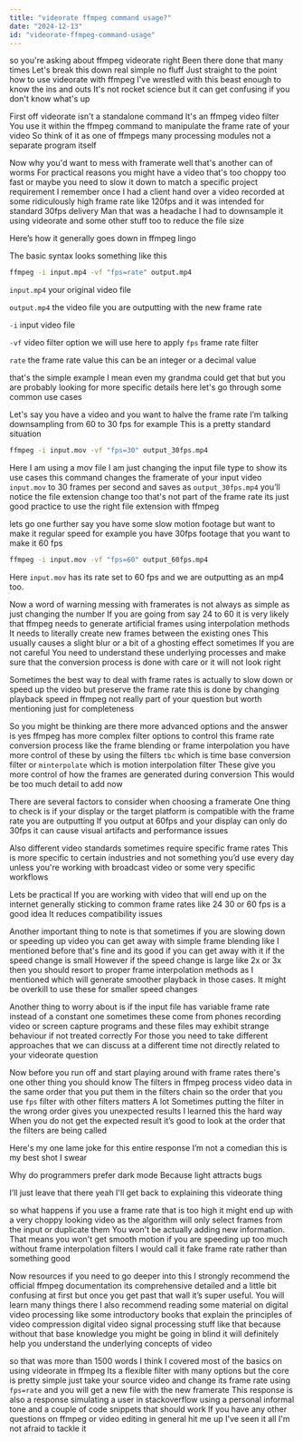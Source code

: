 ```yaml
---
title: "videorate ffmpeg command usage?"
date: "2024-12-13"
id: "videorate-ffmpeg-command-usage"
---
```


 so you're asking about ffmpeg videorate right Been there done that many times Let's break this down real simple no fluff Just straight to the point how to use videorate with ffmpeg I've wrestled with this beast enough to know the ins and outs It's not rocket science but it can get confusing if you don't know what's up

First off videorate isn't a standalone command It's an ffmpeg video filter You use it within the ffmpeg command to manipulate the frame rate of your video So think of it as one of ffmpegs many processing modules not a separate program itself

Now why you'd want to mess with framerate well that's another can of worms For practical reasons you might have a video that's too choppy too fast or maybe you need to slow it down to match a specific project requirement I remember once I had a client hand over a video recorded at some ridiculously high frame rate like 120fps and it was intended for standard 30fps delivery Man that was a headache I had to downsample it using videorate and some other stuff too to reduce the file size

Here’s how it generally goes down in ffmpeg lingo

The basic syntax looks something like this

```bash
ffmpeg -i input.mp4 -vf "fps=rate" output.mp4
```

`input.mp4` your original video file

`output.mp4` the video file you are outputting with the new frame rate

`-i` input video file

`-vf` video filter option we will use here to apply `fps` frame rate filter

`rate` the frame rate value this can be an integer or a decimal value

 that's the simple example I mean even my grandma could get that but you are probably looking for more specific details here let's go through some common use cases

Let's say you have a video and you want to halve the frame rate I’m talking downsampling from 60 to 30 fps for example This is a pretty standard situation

```bash
ffmpeg -i input.mov -vf "fps=30" output_30fps.mp4
```

Here I am using a mov file I am just changing the input file type to show its use cases this command changes the framerate of your input video `input.mov` to 30 frames per second and saves as `output_30fps.mp4` you’ll notice the file extension change too that's not part of the frame rate its just good practice to use the right file extension with ffmpeg

 lets go one further say you have some slow motion footage but want to make it regular speed for example you have 30fps footage that you want to make it 60 fps

```bash
ffmpeg -i input.mov -vf "fps=60" output_60fps.mp4
```
Here `input.mov` has its rate set to 60 fps and we are outputting as an mp4 too.

Now a word of warning messing with framerates is not always as simple as just changing the number If you are going from say 24 to 60 it is very likely that ffmpeg needs to generate artificial frames using interpolation methods It needs to literally create new frames between the existing ones This usually causes a slight blur or a bit of a ghosting effect sometimes If you are not careful You need to understand these underlying processes and make sure that the conversion process is done with care or it will not look right

Sometimes the best way to deal with frame rates is actually to slow down or speed up the video but preserve the frame rate this is done by changing playback speed in ffmpeg not really part of your question but worth mentioning just for completeness

So you might be thinking are there more advanced options and the answer is yes ffmpeg has more complex filter options to control this frame rate conversion process like the frame blending or frame interpolation you have more control of these by using the filters `tbc` which is time base conversion filter or `minterpolate` which is motion interpolation filter These give you more control of how the frames are generated during conversion This would be too much detail to add now

There are several factors to consider when choosing a framerate One thing to check is if your display or the target platform is compatible with the frame rate you are outputting If you output at 60fps and your display can only do 30fps it can cause visual artifacts and performance issues

Also different video standards sometimes require specific frame rates This is more specific to certain industries and not something you’d use every day unless you're working with broadcast video or some very specific workflows

Lets be practical If you are working with video that will end up on the internet generally sticking to common frame rates like 24 30 or 60 fps is a good idea It reduces compatibility issues

Another important thing to note is that sometimes if you are slowing down or speeding up video you can get away with simple frame blending like I mentioned before that's fine and its good if you can get away with it if the speed change is small However if the speed change is large like 2x or 3x then you should resort to proper frame interpolation methods as I mentioned which will generate smoother playback in those cases. It might be overkill to use these for smaller speed changes

Another thing to worry about is if the input file has variable frame rate instead of a constant one sometimes these come from phones recording video or screen capture programs and these files may exhibit strange behaviour if not treated correctly For those you need to take different approaches that we can discuss at a different time not directly related to your videorate question

Now before you run off and start playing around with frame rates there's one other thing you should know The filters in ffmpeg process video data in the same order that you put them in the filters chain so the order that you use `fps` filter with other filters matters A lot Sometimes putting the filter in the wrong order gives you unexpected results I learned this the hard way When you do not get the expected result it’s good to look at the order that the filters are being called

Here's my one lame joke for this entire response I’m not a comedian this is my best shot I swear

Why do programmers prefer dark mode Because light attracts bugs

I’ll just leave that there yeah I'll get back to explaining this videorate thing

 so what happens if you use a frame rate that is too high it might end up with a very choppy looking video as the algorithm will only select frames from the input or duplicate them You won't be actually adding new information. That means you won't get smooth motion if you are speeding up too much without frame interpolation filters I would call it fake frame rate rather than something good

Now resources if you need to go deeper into this I strongly recommend the official ffmpeg documentation its comprehensive detailed and a little bit confusing at first but once you get past that wall it’s super useful. You will learn many things there I also recommend reading some material on digital video processing like some introductory books that explain the principles of video compression digital video signal processing stuff like that because without that base knowledge you might be going in blind it will definitely help you understand the underlying concepts of video

 so that was more than 1500 words I think I covered most of the basics on using videorate in ffmpeg Its a flexible filter with many options but the core is pretty simple just take your source video and change its frame rate using `fps=rate` and you will get a new file with the new framerate This response is also a response simulating a user in stackoverflow using a personal informal tone and a couple of code snippets that should work If you have any other questions on ffmpeg or video editing in general hit me up I've seen it all I'm not afraid to tackle it
